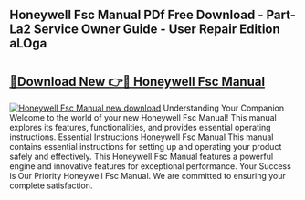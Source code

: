 ## Honeywell Fsc Manual PDf Free Download - Part-La2 Service Owner Guide - User Repair Edition aLOga

# <h2><a href="http://bc44724.oget.top/?id=Honeywell+Fsc+Manual">🔗Download New 👉🔴 Honeywell Fsc Manual</a></h2>

[![Honeywell Fsc Manual new download](https://i.imgur.com/5g1atiW.png)](http://bc44724.oget.top/?id=Honeywell+Fsc+Manual)
Understanding Your Companion Welcome to the world of your new Honeywell Fsc Manual! This manual explores its features, functionalities, and provides essential operating instructions. Essential Instructions Honeywell Fsc Manual This manual contains essential instructions for setting up and operating your product safely and effectively. This Honeywell Fsc Manual features a powerful engine and innovative features for exceptional performance. Your Success is Our Priority Honeywell Fsc Manual. We are committed to ensuring your complete satisfaction.
